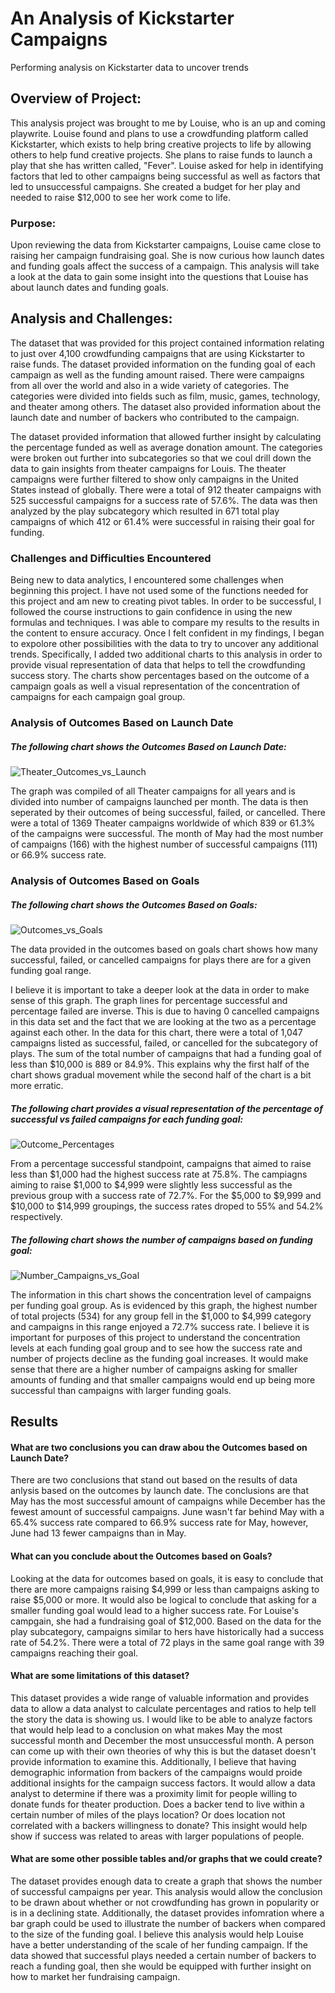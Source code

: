 # An Analysis of Kickstarter Campaigns
Performing analysis on Kickstarter data to uncover trends
## Overview of Project:
This analysis project was brought to me by Louise, who is an up and coming playwrite.  Louise found and plans to use a crowdfunding platform called Kickstarter, which exists to help bring creative projects to life by allowing others to help fund creative projects.  She plans to raise funds to launch a play that she has written called, "Fever".  Louise asked for help in identifying factors that led to other campaigns being successful as well as factors that led to unsuccessful campaigns.  She created a budget for her play and needed to raise $12,000 to see her work come to life.

### Purpose:
Upon reviewing the data from Kickstarter campaigns, Louise came close to raising her campaign fundraising goal.  She is now curious how launch dates and funding goals affect the success of a campaign.  This analysis will take a look at the data to gain some insight into the questions that Louise has about launch dates and funding goals.  

## Analysis and Challenges:

The dataset that was provided for this project contained information relating to just over 4,100 crowdfunding campaigns that are using Kickstarter to raise funds.  The dataset provided information on the funding goal of each campaign as well as the funding amount raised.  There were campaigns from all over the world and also in a wide variety of categories.  The categories were divided into fields such as film, music, games, technology, and theater among others.  The dataset also provided information about the launch date and number of backers who contributed to the campaign.  

The dataset provided information that allowed further insight by calculating the percentage funded as well as average donation amount.  The categories were broken out further into subcategories so that we coul drill down the data to gain insights from theater campaigns for Louis. The theater campaigns were further filtered to show only campaigns in the United States instead of globally.  There were a total of 912 theater campaigns with 525 successful campaigns for a success rate of 57.6%.  The data was then analyzed by the play subcategory which resulted in 671 total play campaigns of which 412 or 61.4% were successful in raising their goal for funding.       
### Challenges and Difficulties Encountered
Being new to data analytics, I encountered some challenges when beginning this project.  I have not used some of the functions needed for this project and am new to creating pivot tables.  In order to be successful, I followed the course instructions to gain confidence in using the new formulas and techniques.  I was able to compare my results to the results in the content to ensure accuracy.  Once I felt confident in my findings, I began to expolore other possibilities with the data to try to uncover any additional trends.  Specifically, I added two additional charts to this analysis in order to provide visual representation of data that helps to tell the crowdfunding success story.  The charts show percentages based on the outcome of a campaign goals as well a visual representation of the concentration of campaigns for each campaign goal group.

### Analysis of Outcomes Based on Launch Date
##### The following chart shows the Outcomes Based on Launch Date:
![Theater_Outcomes_vs_Launch](https://user-images.githubusercontent.com/107599510/177086201-17850191-b754-4416-9840-459015a0798a.png)

The graph was compiled of all Theater campaigns for all years and is divided into number of campaigns launched per month.  The data is then seperated by their outcomes of being successful, failed, or cancelled.  There were a total of 1369 Theater campaigns worldwide of which 839 or 61.3% of the campaigns were successful.  The month of May had the most number of campaigns (166) with the highest number of successful campaigns (111) or 66.9% success rate.

### Analysis of Outcomes Based on Goals
##### The following chart shows the Outcomes Based on Goals:
![Outcomes_vs_Goals](https://user-images.githubusercontent.com/107599510/177090858-cad2f424-7a5b-4bd2-8a2a-26adcd71f422.png)

The data provided in the outcomes based on goals chart shows how many successful, failed, or cancelled campaigns for plays there are for a given funding goal range.

I believe it is important to take a deeper look at the data in order to make sense of this graph.  The graph lines for percentage successful and percentage failed are inverse.  This is due to having 0 cancelled campaigns in this data set and the fact that we are looking at the two as a percentage against each other. In the data for this chart, there were a total of 1,047 campaigns listed as successful, failed, or cancelled for the subcategory of plays.  The sum of the total number of campaigns that had a funding goal of less than $10,000 is 889 or 84.9%.  This explains why the first half of the chart shows gradual movement while the second half of the chart is a bit more erratic.

##### The following chart provides a visual representation of the percentage of successful vs failed campaigns for each funding goal:
![Outcome_Percentages](https://user-images.githubusercontent.com/107599510/177200791-288c59df-de78-46ba-9625-1db5ba0fb131.png)

From a percentage successful standpoint, campaigns that aimed to raise less than $1,000 had the highest success rate at 75.8%.  The campiagns aiming to raise $1,000 to $4,999 were slightly less successful as the previous group with a success rate of 72.7%.  For the $5,000 to $9,999 and $10,000 to $14,999 groupings, the success rates droped to 55% and 54.2% respectively.  

##### The following chart shows the number of campaigns based on funding goal:
![Number_Campaigns_vs_Goal](https://user-images.githubusercontent.com/107599510/177201682-d8f6338d-03b7-4dff-9138-00385cd6cca4.png)

The information in this chart shows the concentration level of campaigns per funding goal group.  As is evidenced by this graph, the highest number of total projects (534) for any group fell in the $1,000 to $4,999 category and campaigns in this range enjoyed a 72.7% success rate.  I believe it is important for purposes of this project to understand the concentration levels at each funding goal group and to see how the success rate and number of projects decline as the funding goal increases.  It would make sense that there are a higher number of campaigns asking for smaller amounts of funding and that smaller campaigns would end up being more successful than campaigns with larger funding goals.  
  
## Results
#### What are two conclusions you can draw abou the Outcomes based on Launch Date?
There are two conclusions that stand out based on the results of data anlysis based on the outcomes by launch date.  The conclusions are that May has the most successful amount of campaigns while December has the fewest amount of successful campaigns.  June wasn't far behind May with a 65.4% success rate compared to 66.9% success rate for May, however, June had 13 fewer campaigns than in May. 

#### What can you conclude about the Outcomes based on Goals?
Looking at the data for outcomes based on goals, it is easy to conclude that there are more campaigns raising $4,999 or less than campaigns asking to raise $5,000 or more.  It would also be logical to conclude that asking for a smaller funding goal would lead to a higher success rate.  For Louise's campgain, she had a fundraising goal of $12,000.  Based on the data for the play subcategory, campaigns similar to hers have historically had a success rate of 54.2%.  There were a total of 72 plays in the same goal range with 39 campaigns reaching their goal.   

#### What are some limitations of this dataset?
This dataset provides a wide range of valuable information and provides data to allow a data analyst to calculate percentages and ratios to help tell the story the data is showing us.  I would like to be able to analyze factors that would help lead to a conclusion on what makes May the most successful month and December the most unsuccessful month.  A person can come up with their own theories of why this is but the dataset doesn't provide information to examine this.  Additionally, I believe that having demographic information from backers of the campaigns would proide additional insights for the campaign success factors.  It would allow a data analyst to determine if there was a proximity limit for people willing to donate funds for theater production.  Does a backer tend to live within a certain number of miles of the plays location?  Or does location not correlated with a backers willingness to donate?  This insight would help show if success was related to areas with larger populations of people.

#### What are some other possible tables and/or graphs that we could create?
The dataset provides enough data to create a graph that shows the number of successful campaigns per year.  This analysis would allow the conclusion to be drawn about whether or not crowdfunding has grown in popularity or is in a declining state.  Additionally, the dataset provides infomration where a bar graph could be used to illustrate the number of backers when compared to the size of the funding goal.  I believe this analysis would help Louise have a better understanding of the scale of her funding campaign.  If the data showed that successful plays needed a certain number of backers to reach a funding goal, then she would be equipped with further insight on how to market her fundraising campaign.  
